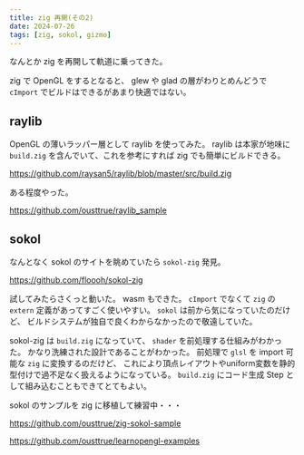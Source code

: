 ```yaml
---
title: zig 再開(その2)
date: 2024-07-26
tags: [zig, sokol, gizmo]
---
```


なんとか zig を再開して軌道に乗ってきた。

zig で OpenGL をするとなると、
glew や glad の層がわりとめんどうで
`cImport` でビルドはできるがあまり快適ではない。

## raylib

OpenGL の薄いラッパー層として raylib を使ってみた。
raylib は本家が地味に `build.zig` を含んでいて、これを参考にすれば
zig でも簡単にビルドできる。

https://github.com/raysan5/raylib/blob/master/src/build.zig

ある程度やった。

https://github.com/ousttrue/raylib_sample

## sokol

なんとなく sokol のサイトを眺めていたら `sokol-zig` 発見。

https://github.com/floooh/sokol-zig

試してみたらさくっと動いた。
wasm もできた。
`cImport` でなくて `zig` の `extern` 定義があってすごく使いやすい。
`sokol` は前から気になっていたのだけど、
ビルドシステムが独自で良くわからなかったので敬遠していた。

sokol-zig は `build.zig` になっていて、 `shader` を前処理する仕組みがわかった。
かなり洗練された設計であることがわかった。
前処理で `glsl` を import 可能な `zig` に変換するのだけど、
これにより頂点レイアウトやuniform変数を静的型付けで過不足なく扱えるようになっている。
`build.zig` にコード生成 Step として組み込むこともできてとてもよい。

sokol のサンプルを zig に移植して練習中・・・

https://github.com/ousttrue/zig-sokol-sample

https://github.com/ousttrue/learnopengl-examples
